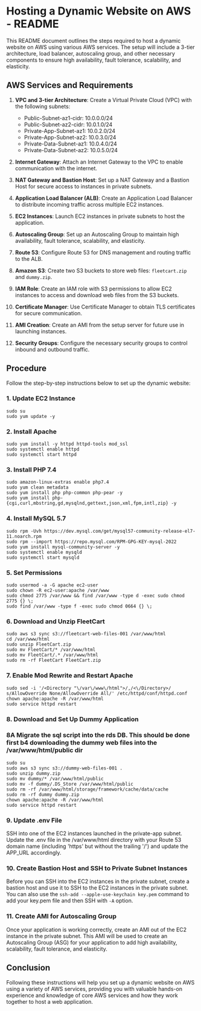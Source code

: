 # Hosting a Dynamic Website on AWS - README

This README document outlines the steps required to host a dynamic website on AWS using various AWS services. The setup will include a 3-tier architecture, load balancer, autoscaling group, and other necessary components to ensure high availability, fault tolerance, scalability, and elasticity.

## AWS Services and Requirements

1. **VPC and 3-tier Architecture**: Create a Virtual Private Cloud (VPC) with the following subnets:
   - Public-Subnet-az1-cidr: 10.0.0.0/24
   - Public-Subnet-az2-cidr: 10.0.1.0/24
   - Private-App-Subnet-az1: 10.0.2.0/24
   - Private-App-Subnet-az2: 10.0.3.0/24
   - Private-Data-Subnet-az1: 10.0.4.0/24
   - Private-Data-Subnet-az2: 10.0.5.0/24

2. **Internet Gateway**: Attach an Internet Gateway to the VPC to enable communication with the internet.

3. **NAT Gateway and Bastion Host**: Set up a NAT Gateway and a Bastion Host for secure access to instances in private subnets.

4. **Application Load Balancer (ALB)**: Create an Application Load Balancer to distribute incoming traffic across multiple EC2 instances.

5. **EC2 Instances**: Launch EC2 instances in private subnets to host the application.

6. **Autoscaling Group**: Set up an Autoscaling Group to maintain high availability, fault tolerance, scalability, and elasticity.

7. **Route 53**: Configure Route 53 for DNS management and routing traffic to the ALB.

8. **Amazon S3**: Create two S3 buckets to store web files: `fleetcart.zip` and `dummy.zip`.

9. **IAM Role**: Create an IAM role with S3 permissions to allow EC2 instances to access and download web files from the S3 buckets.

10. **Certificate Manager**: Use Certificate Manager to obtain TLS certificates for secure communication.

11. **AMI Creation**: Create an AMI from the setup server for future use in launching instances.

12. **Security Groups**: Configure the necessary security groups to control inbound and outbound traffic.

## Procedure

Follow the step-by-step instructions below to set up the dynamic website:

### 1. Update EC2 Instance

```
sudo su
sudo yum update -y
```

### 2. Install Apache

```
sudo yum install -y httpd httpd-tools mod_ssl
sudo systemctl enable httpd
sudo systemctl start httpd
```

### 3. Install PHP 7.4

```
sudo amazon-linux-extras enable php7.4
sudo yum clean metadata
sudo yum install php php-common php-pear -y
sudo yum install php-{cgi,curl,mbstring,gd,mysqlnd,gettext,json,xml,fpm,intl,zip} -y
```

### 4. Install MySQL 5.7

```
sudo rpm -Uvh https://dev.mysql.com/get/mysql57-community-release-el7-11.noarch.rpm
sudo rpm --import https://repo.mysql.com/RPM-GPG-KEY-mysql-2022
sudo yum install mysql-community-server -y
sudo systemctl enable mysqld
sudo systemctl start mysqld
```

### 5. Set Permissions

```
sudo usermod -a -G apache ec2-user
sudo chown -R ec2-user:apache /var/www
sudo chmod 2775 /var/www && find /var/www -type d -exec sudo chmod 2775 {} \;
sudo find /var/www -type f -exec sudo chmod 0664 {} \;
```

### 6. Download and Unzip FleetCart

```
sudo aws s3 sync s3://fleetcart-web-files-001 /var/www/html
cd /var/www/html
sudo unzip FleetCart.zip
sudo mv FleetCart/* /var/www/html 
sudo mv FleetCart/.* /var/www/html
sudo rm -rf FleetCart FleetCart.zip
```

### 7. Enable Mod Rewrite and Restart Apache

```
sudo sed -i '/<Directory "\/var\/www\/html">/,/<\/Directory>/ s/AllowOverride None/AllowOverride All/' /etc/httpd/conf/httpd.conf
chown apache:apache -R /var/www/html 
sudo service httpd restart
```

### 8. Download and Set Up Dummy Application

### 8A Migrate the sql script into the rds DB. This should be done first b4 downloading the dummy web files into the /var/www/html/public dir

```
sudo su
sudo aws s3 sync s3://dummy-web-files-001 .
sudo unzip dummy.zip
sudo mv dummy/* /var/www/html/public
sudo mv -f dummy/.DS_Store /var/www/html/public
sudo rm -rf /var/www/html/storage/framework/cache/data/cache
sudo rm -rf dummy dummy.zip
chown apache:apache -R /var/www/html 
sudo service httpd restart
```


### 9. Update .env File

SSH into one of the EC2 instances launched in the private-app subnet. Update the .env file in the /var/www/html directory with your Route 53 domain name (including 'https' but without the trailing '/') and update the APP_URL accordingly.

### 10. Create Bastion Host and SSH to Private Subnet Instances

Before you can SSH into the EC2 instances in the private subnet, create a bastion host and use it to SSH to the EC2 instances in the private subnet. You can also use the `ssh-add --apple-use-keychain key.pem` command to add your key.pem file and then SSH with `-A` option.

### 11. Create AMI for Autoscaling Group

Once your application is working correctly, create an AMI out of the EC2 instance in the private subnet. This AMI will be used to create an Autoscaling Group (ASG) for your application to add high availability, scalability, fault tolerance, and elasticity.

## Conclusion

Following these instructions will help you set up a dynamic website on AWS using a variety of AWS services, providing you with valuable hands-on experience and knowledge of core AWS services and how they work together to host a web application.
